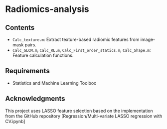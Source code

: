 # Radiomics-analysis


## Contents
- `Calc_texture.m`: Extract texture-based radiomic features from image-mask pairs.
- `Calc_GLCM.m`, `Calc_RL.m`, `Calc_First_order_statics.m`, `Calc_Shape.m`: Feature calculation functions.


## Requirements
- Statistics and Machine Learning Toolbox

## Acknowledgments
This project uses LASSO feature selection based on the implementation from the GitHub repository [Regression/Multi-variate LASSO regression with CV.ipynb]
